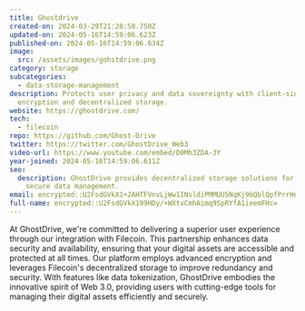```yaml
---
title: Ghostdrive
created-on: 2024-03-29T21:28:50.750Z
updated-on: 2024-05-16T14:59:06.623Z
published-on: 2024-05-16T14:59:06.634Z
image:
  src: /assets/images/gohstdrive.png
category: storage
subcategories:
  - data-storage-management
description: Protects user privacy and data sovereignty with client-side
  encryption and decentralized storage.
website: https://ghostdrive.com/
tech:
  - filecoin
repo: https://github.com/Ghost-Drive
twitter: https://twitter.com/GhostDrive_Web3
video-url: https://www.youtube.com/embed/D0Mh3ZDA-3Y
year-joined: 2024-05-16T14:59:06.611Z
seo:
  description: GhostDrive provides decentralized storage solutions for
    secure data management.
email: encrypted::U2FsdGVkX1+2AHTFVnvLjWw1INsldiPMMUU5NqKj9bQblQpfPrrHnh1XOSmApCkr
full-name: encrypted::U2FsdGVkX199HDy/+WXtvCmhAimq9SpRYfA1ieemFHc=
---
```


At GhostDrive, we're committed to delivering a superior user experience through our integration with Filecoin. This partnership enhances data security and availability, ensuring that your digital assets are accessible and protected at all times. Our platform employs advanced encryption and leverages Filecoin's decentralized storage to improve redundancy and security. With features like data tokenization, GhostDrive embodies the innovative spirit of Web 3.0, providing users with cutting-edge tools for managing their digital assets efficiently and securely.
